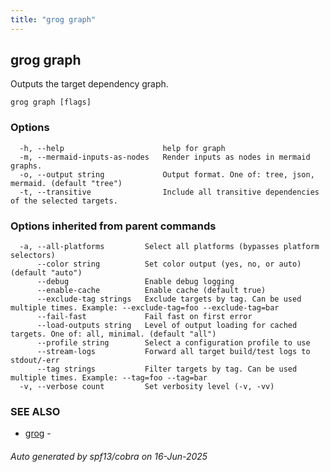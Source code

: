 ```yaml
---
title: "grog graph"
---
```

## grog graph

Outputs the target dependency graph.

```
grog graph [flags]
```

### Options

```
  -h, --help                      help for graph
  -m, --mermaid-inputs-as-nodes   Render inputs as nodes in mermaid graphs.
  -o, --output string             Output format. One of: tree, json, mermaid. (default "tree")
  -t, --transitive                Include all transitive dependencies of the selected targets.
```

### Options inherited from parent commands

```
  -a, --all-platforms         Select all platforms (bypasses platform selectors)
      --color string          Set color output (yes, no, or auto) (default "auto")
      --debug                 Enable debug logging
      --enable-cache          Enable cache (default true)
      --exclude-tag strings   Exclude targets by tag. Can be used multiple times. Example: --exclude-tag=foo --exclude-tag=bar
      --fail-fast             Fail fast on first error
      --load-outputs string   Level of output loading for cached targets. One of: all, minimal. (default "all")
      --profile string        Select a configuration profile to use
      --stream-logs           Forward all target build/test logs to stdout/-err
      --tag strings           Filter targets by tag. Can be used multiple times. Example: --tag=foo --tag=bar
  -v, --verbose count         Set verbosity level (-v, -vv)
```

### SEE ALSO

* [grog](/reference/cli/grog/)	 -

###### Auto generated by spf13/cobra on 16-Jun-2025
